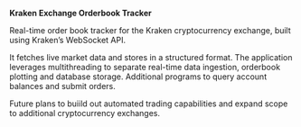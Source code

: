 **Kraken Exchange Orderbook Tracker**

Real-time order book tracker for the Kraken cryptocurrency exchange, built using Kraken’s WebSocket API. 

It fetches live market data and stores in a structured format. The application leverages multithreading to separate real-time data ingestion, orderbook plotting and database storage. Additional programs to query account balances and submit orders.

Future plans to buiild out automated trading capabilities and expand scope to additional cryptocurrency exchanges.
